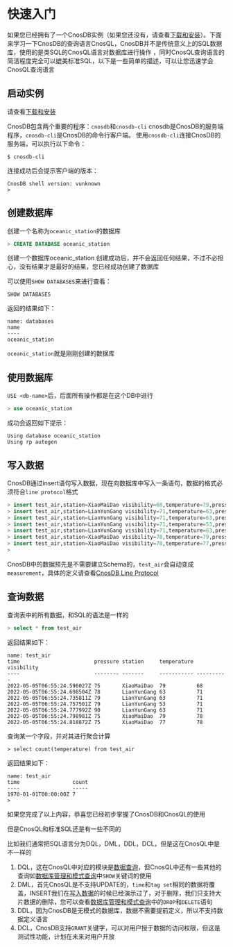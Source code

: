 # 快速入门

如果您已经拥有了一个CnosDB实例（如果您还没有，请查看[下载和安装](./install.md)）。下面来学习一下CnosDB的查询语言CnosQL，CnosDB并不是传统意义上的SQL数据库，使用的是类SQL的CnosQL语言对数据库进行操作 ，同时CnosQL查询语言的简洁程度完全可以媲美标准SQL，以下是一些简单的描述，可以让您迅速学会CnosQL查询语言

## 启动实例

请查看[下载和安装](./install.md)

CnosDB包含两个重要的程序：`cnosdb`和`cnosdb-cli`
cnosdb是CnosDB的服务端程序，`cnosdb-cli`是CnosDB的命令行客户端。
使用`cnosdb-cli`连接CnosDB的服务端，可以执行以下命令：
```shell
$ cnosdb-cli
```
连接成功后会提示客户端的版本：
```shell
CnosDB shell version: vunknown
>
```


## 创建数据库

创建一个名称为`oceanic_station`的数据库
```sql
> CREATE DATABASE oceanic_station
```
创建一个数据库oceanic_station
创建成功后，并不会返回任何结果，不过不必担心，没有结果才是最好的结果，您已经成功创建了数据库

可以使用`SHOW DATABASES`来进行查看：
```shell
SHOW DATABASES
```
返回的结果如下：
```
name: databases
name
----
oceanic_station
```
`oceanic_station`就是刚刚创建的数据库

## 使用数据库

`USE <db-name>`后，后面所有操作都是在这个DB中进行
```sql
> use oceanic_station
```
成功会返回如下提示：
```
Using database oceanic_station
Using rp autogen
```

## 写入数据

CnosDB通过insert语句写入数据，现在向数据库中写入一条语句，数据的格式必须符合`line protocol`格式

```sql
> insert test_air,station=XiaoMaiDao visibility=68,temperature=79,pressure=75 
> insert test_air,station=LianYunGang visibility=71,temperature=63,pressure=78
> insert test_air,station=LianYunGang visibility=71,temperature=63,pressure=79
> insert test_air,station=LianYunGang visibility=71,temperature=53,pressure=79
> insert test_air,station=LianYunGang visibility=71,temperature=63,pressure=90
> insert test_air,station=XiaoMaiDao visibility=78,temperature=79,pressure=75 
> insert test_air,station=XiaoMaiDao visibility=78,temperature=77,pressure=75 
> 
```
CnosDB中的数据预先是不需要建立Schema的，`test_air`会自动变成`measurement`，具体的定义请查看[CnosDB Line Protocol](../protocol/line_protocol.md)

## 查询数据

查询表中的所有数据，和SQL的语法是一样的
``` sql
> select * from test_air
```
返回结果如下：
```
name: test_air
time                        pressure station     temperature visibility
----                        -------- -------     ----------- ----------
2022-05-05T06:55:24.596027Z 75       XiaoMaiDao  79          68
2022-05-05T06:55:24.698504Z 78       LianYunGang 63          71
2022-05-05T06:55:24.735811Z 79       LianYunGang 63          71
2022-05-05T06:55:24.757501Z 79       LianYunGang 53          71
2022-05-05T06:55:24.777992Z 90       LianYunGang 63          71
2022-05-05T06:55:24.798981Z 75       XiaoMaiDao  79          78
2022-05-05T06:55:24.818872Z 75       XiaoMaiDao  77          78
```

查询某一个字段，并对其进行聚合计算

```
> select count(temperature) from test_air
```
返回结果如下：
```
name: test_air
time                 count
----                 -----
1970-01-01T00:00:00Z 7
>
```

如果您完成了以上内容，恭喜您已经初步掌握了CnosDB和CnosQL的使用

但是CnosQL和标准SQL还是有一些不同的

比如我们通常把SQL语言分为DQL，DML，DDL，DCL，但是这在CnosQL中是不一样的
1. DQL，这在CnosQL中对应的模块是[数据查询](../cnosql/cnosql_queries.md)，但CnosQL中还有一些其他的查询如[数据库管理和模式查询](../cnosql/cnosql_management.md)中`SHOW`关键词的使用
2. DML，首先CnosQL是不支持UPDATE的，`time`和`tag set`相同的数据将覆盖，INSERT我们在[写入数据](#写入数据)的时候已经演示过了，对于删除，我们只支持大片数据的删除，您可以查看[数据库管理和模式查询](../cnosql/cnosql_management.md)中的`DROP`和`DELETE`语句
3. DDL，因为CnosDB是无模式的数据库，数据不需要提前定义，所以不支持数据定义语言
4. DCL，CnosDB支持`GRANT`关键字，可以对用户授于数据的访问权限，但这是测试性功能，计划在未来对用户开放
